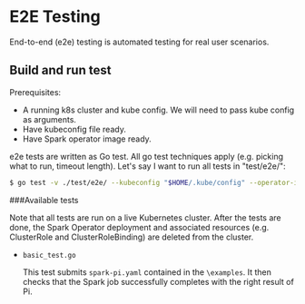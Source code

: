 # E2E Testing

End-to-end (e2e) testing is automated testing for real user scenarios.

## Build and run test

Prerequisites:
- A running k8s cluster and kube config. We will need to pass kube config as arguments.
- Have kubeconfig file ready.
- Have Spark operator image ready.

e2e tests are written as Go test. All go test techniques apply (e.g. picking what to run, timeout length). Let's say I want to run all tests in "test/e2e/":

```bash
$ go test -v ./test/e2e/ --kubeconfig "$HOME/.kube/config" --operator-image=gcr.io/spark-operator/spark-operator:v2.4.0-v1alpha1-latest
```

###Available tests

Note that all tests are run on a live Kubernetes cluster. After the tests are done, the Spark Operator deployment and associated resources (e.g. ClusterRole and ClusterRoleBinding) are deleted from the cluster.

* `basic_test.go`

  This test submits `spark-pi.yaml` contained in the `\examples`. It then checks that the Spark job successfully completes with the right result of Pi.